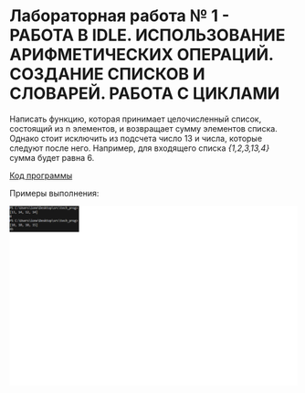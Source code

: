 # Лабораторная работа № 1 - РАБОТА В IDLE. ИСПОЛЬЗОВАНИЕ АРИФМЕТИЧЕСКИХ ОПЕРАЦИЙ. СОЗДАНИЕ СПИСКОВ И СЛОВАРЕЙ. РАБОТА С ЦИКЛАМИ

Написать функцию, которая принимает целочисленный
список, состоящий из n элементов, и возвращает сумму элементов списка. Однако стоит исключить из подсчета число 13 и
числа, которые следуют после него. Например, для входящего
списка _{1,2,3,13,4}_ сумма будет равна 6.

[Код программы](main.py)

Примеры выполнения:

![Результат](result.png)